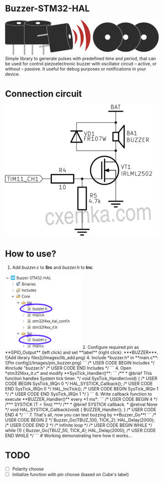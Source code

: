 


# Buzzer-STM32-HAL
![Config pin as input and set gpio label](/Images/buzzer_library.svg)
Simple library to generate pulses with predefined  time and period, that can be used for control piezoelectronic buzzer with oscillator circuit – active, or without – passive. It useful for debug purposes or notifications in your device.
# Connection circuit
![Config pin as input and set gpio label](/Images/buzzer_connection_circuit.svg)
# How to use?
 1. Add *buzzer.c* to **Src** and *buzzer.h* to **Inc**:
<img src="/Images/lib_add.png" width="250">
 2. Configure required pin as **GPIO_Output** (left click) and set **label** (right click): ***BUZZER***. 
  ![Add library files](/Images/lib_add.png)
 4. Include *buzzer.h* in **main.c**:
 ![Pin config](/Images/pin_buzzer.png)
```
 /* USER CODE BEGIN Includes */
#include "buzzer.h"
/* USER CODE END Includes */
```
 4. Open *stm32f4xx_it.c* and modify **SysTick_Handler()**:
```
/**
  * @brief This function handles System tick timer.
  */
void SysTick_Handler(void)
{
  /* USER CODE BEGIN SysTick_IRQn 0 */
  HAL_SYSTICK_Callback();
  /* USER CODE END SysTick_IRQn 0 */
  HAL_IncTick();
  /* USER CODE BEGIN SysTick_IRQn 1 */
  /* USER CODE END SysTick_IRQn 1 */
}
  ```
   6. Write callback function to execute **BUZZER_Handler()** every *1 ms*:
```
/* USER CODE BEGIN 4 */
/*** SYSTICK (T = 1ms) ***/
/**
  * @brief  SYSTICK callback.
  * @retval None
  */
void HAL_SYSTICK_Callback(void)
{
	BUZZER_Handler();
}
/* USER CODE END 4 */
```
   7.  That's all, now you can test buzzing by **Buzzer_Go**!
```
  /* USER CODE BEGIN 2 */
  Buzzer_Go(TBUZ_100, TICK_2);
  HAL_Delay(2000);
  /* USER CODE END 2 */
  /* Infinite loop */
  /* USER CODE BEGIN WHILE */
  while (1)
  {
	  Buzzer_Go(TBUZ_50, TICK_4);
	  HAL_Delay(2000);
    /* USER CODE END WHILE */
```
# Working demonstrating
here how it works...

# TODO
 - [ ]  Polarity choose
 - [ ] Initialize function with pin choose (based on Cube's label)